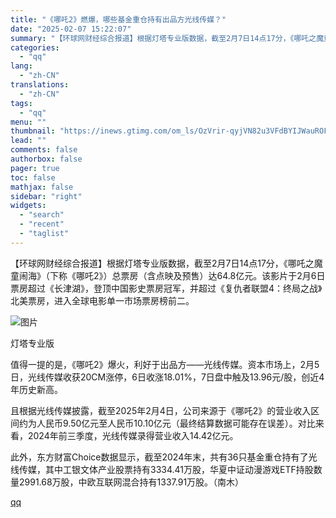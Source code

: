 ```yaml
---
title: "《哪吒2》燃爆，哪些基金重仓持有出品方光线传媒？"
date: "2025-02-07 15:22:07"
summary: "【环球网财经综合报道】根据灯塔专业版数据，截至2月7日14点17分，《哪吒之魔童闹海》（下称《哪吒2..."
categories:
  - "qq"
lang:
  - "zh-CN"
translations:
  - "zh-CN"
tags:
  - "qq"
menu: ""
thumbnail: "https://inews.gtimg.com/om_ls/OzVrir-qyjVN82u3VFdBYIJWauROFZ0Czl7l9gKa0dioYAA_640360/0"
lead: ""
comments: false
authorbox: false
pager: true
toc: false
mathjax: false
sidebar: "right"
widgets:
  - "search"
  - "recent"
  - "taglist"
---
```


【环球网财经综合报道】根据灯塔专业版数据，截至2月7日14点17分，《哪吒之魔童闹海》（下称《哪吒2》）总票房（含点映及预售）达64.8亿元。该影片于2月6日票房超过《长津湖》，登顶中国影史票房冠军，并超过《复仇者联盟4：终局之战》北美票房，进入全球电影单一市场票房榜前二。

![图片](https://inews.gtimg.com/om_bt/OZBVj4BHtOeMBHOIjXbxKTRL-7w56TB3RJhspt9xIW7K8AA/641)

灯塔专业版

值得一提的是，《哪吒2》爆火，利好于出品方——光线传媒。资本市场上，2月5日，光线传媒收获20CM涨停，6日收涨18.01%，7日盘中触及13.96元/股，创近4年历史新高。

且根据光线传媒披露，截至2025年2月4日，公司来源于《哪吒2》的营业收入区间约为人民币9.50亿元至人民币10.10亿元（最终结算数据可能存在误差）。对比来看，2024年前三季度，光线传媒录得营业收入14.42亿元。

此外，东方财富Choice数据显示，截至2024年末，共有36只基金重仓持有了光线传媒，其中工银文体产业股票持有3334.41万股，华夏中证动漫游戏ETF持股数量2991.68万股，中欧互联网混合持有1337.91万股。（南木）

[qq](https://new.qq.com/rain/a/20250207A05F6100)
